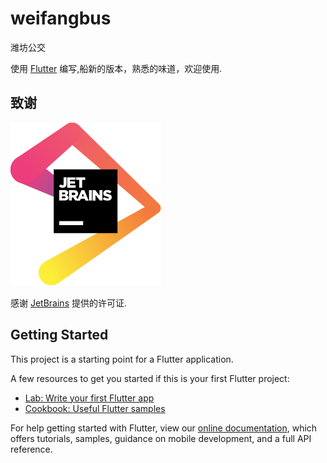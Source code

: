 # weifangbus

潍坊公交

使用 [Flutter](https://flutter.dev/) 编写,船新的版本，熟悉的味道，欢迎使用.

## 致谢
[![JetBrains](jetbrains.svg "jetbrains-logo")](https://www.jetbrains.com/?from=weifangbus)

感谢 [JetBrains](https://www.jetbrains.com/?from=weifangbus) 提供的许可证. 

## Getting Started

This project is a starting point for a Flutter application.

A few resources to get you started if this is your first Flutter project:

- [Lab: Write your first Flutter app](https://flutter.dev/docs/get-started/codelab)
- [Cookbook: Useful Flutter samples](https://flutter.dev/docs/cookbook)

For help getting started with Flutter, view our
[online documentation](https://flutter.dev/docs), which offers tutorials,
samples, guidance on mobile development, and a full API reference.
